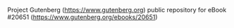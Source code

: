 Project Gutenberg (https://www.gutenberg.org) public repository for eBook #20651 (https://www.gutenberg.org/ebooks/20651)
